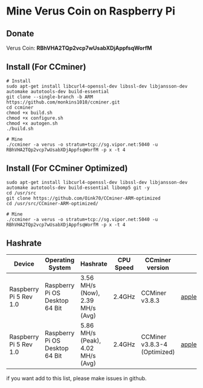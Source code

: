 # Mine Verus Coin on Raspberry Pi
## Donate
Verus Coin: **RBhVHA2TQp2vcp7wUsabXDjAppfsqWorfM**
## Install (For CCminer)
```
# Install
sudo apt-get install libcurl4-openssl-dev libssl-dev libjansson-dev automake autotools-dev build-essential
git clone --single-branch -b ARM https://github.com/monkins1010/ccminer.git
cd ccminer
chmod +x build.sh
chmod +x configure.sh
chmod +x autogen.sh
./build.sh

# Mine
./ccminer -a verus -o stratum+tcp://sg.vipor.net:5040 -u RBhVHA2TQp2vcp7wUsabXDjAppfsqWorfM -p x -t 4
```

## Install (For CCminer Optimized)
```
sudo apt-get install libcurl4-openssl-dev libssl-dev libjansson-dev automake autotools-dev build-essential libomp5 git -y
cd /usr/src
git clone https://github.com/Oink70/CCminer-ARM-optimized
cd /usr/src/CCminer-ARM-optimized/

# Mine
./ccminer -a verus -o stratum+tcp://sg.vipor.net:5040 -u RBhVHA2TQp2vcp7wUsabXDjAppfsqWorfM -p x -t 4
```

## Hashrate
| Device                          | Operating System         | Hashrate                             | CPU Speed | CCminer version               | User     |
| ------------------------------- | ------------------------ | ------------------------------------ | --------- | ----------------------------- | -------- |
| Raspberry Pi 5 Rev 1.0          | Raspberry Pi OS Desktop 64 Bit   | 3.56 MH/s (Now), 2.39 MH/s (Avg)     | 2.4GHz    | CCMiner v3.8.3                | [applerobloxgames](https://github.com/InikoMatthewPro)
| Raspberry Pi 5 Rev 1.0          | Raspberry Pi OS Desktop 64 Bit   | 5.86 MH/s (Peak), 4.02 MH/s (Avg)    | 2.4GHz    | CCMiner v3.8.3-4 (Optimized)  | [applerobloxgames](https://github.com/InikoMatthewPro)

if you want add to this list, please make issues in github.
